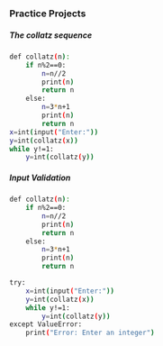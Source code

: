### Practice Projects

##### The collatz sequence

``` bash
def collatz(n):
    if n%2==0:
        n=n//2
        print(n)
        return n
    else:
        n=3*n+1
        print(n)
        return n
x=int(input("Enter:"))
y=int(collatz(x))
while y!=1:
    y=int(collatz(y))
```

##### Input Validation
``` bash
def collatz(n):
    if n%2==0:
        n=n//2
        print(n)
        return n
    else:
        n=3*n+1
        print(n)
        return n

try:
    x=int(input("Enter:"))
    y=int(collatz(x))
    while y!=1:
        y=int(collatz(y))
except ValueError:
    print("Error: Enter an integer")

```
